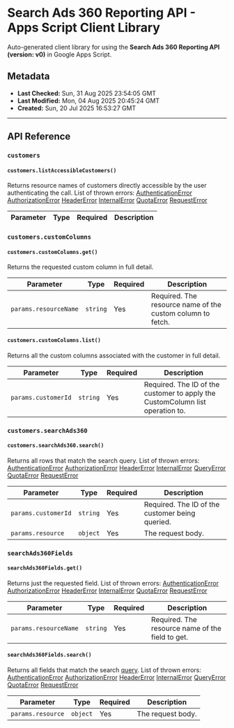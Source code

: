 # Search Ads 360 Reporting API - Apps Script Client Library

Auto-generated client library for using the **Search Ads 360 Reporting API (version: v0)** in Google Apps Script.

## Metadata

- **Last Checked:** Sun, 31 Aug 2025 23:54:05 GMT
- **Last Modified:** Mon, 04 Aug 2025 20:45:24 GMT
- **Created:** Sun, 20 Jul 2025 16:53:27 GMT



---

## API Reference

### `customers`

#### `customers.listAccessibleCustomers()`

Returns resource names of customers directly accessible by the user authenticating the call. List of thrown errors: [AuthenticationError]() [AuthorizationError]() [HeaderError]() [InternalError]() [QuotaError]() [RequestError]()

| Parameter | Type | Required | Description |
|---|---|---|---|

### `customers.customColumns`

#### `customers.customColumns.get()`

Returns the requested custom column in full detail.

| Parameter | Type | Required | Description |
|---|---|---|---|
| `params.resourceName` | `string` | Yes | Required. The resource name of the custom column to fetch. |

#### `customers.customColumns.list()`

Returns all the custom columns associated with the customer in full detail.

| Parameter | Type | Required | Description |
|---|---|---|---|
| `params.customerId` | `string` | Yes | Required. The ID of the customer to apply the CustomColumn list operation to. |

### `customers.searchAds360`

#### `customers.searchAds360.search()`

Returns all rows that match the search query. List of thrown errors: [AuthenticationError]() [AuthorizationError]() [HeaderError]() [InternalError]() [QueryError]() [QuotaError]() [RequestError]()

| Parameter | Type | Required | Description |
|---|---|---|---|
| `params.customerId` | `string` | Yes | Required. The ID of the customer being queried. |
| `params.resource` | `object` | Yes | The request body. |

### `searchAds360Fields`

#### `searchAds360Fields.get()`

Returns just the requested field. List of thrown errors: [AuthenticationError]() [AuthorizationError]() [HeaderError]() [InternalError]() [QuotaError]() [RequestError]()

| Parameter | Type | Required | Description |
|---|---|---|---|
| `params.resourceName` | `string` | Yes | Required. The resource name of the field to get. |

#### `searchAds360Fields.search()`

Returns all fields that match the search [query](/search-ads/reporting/concepts/field-service#use_a_query_to_get_field_details). List of thrown errors: [AuthenticationError]() [AuthorizationError]() [HeaderError]() [InternalError]() [QueryError]() [QuotaError]() [RequestError]()

| Parameter | Type | Required | Description |
|---|---|---|---|
| `params.resource` | `object` | Yes | The request body. |